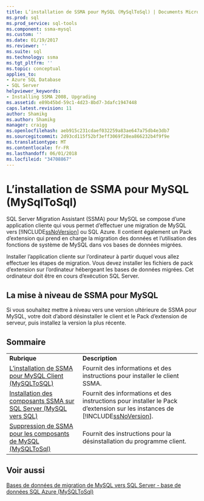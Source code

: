 ```yaml
---
title: L’installation de SSMA pour MySQL (MySqlToSql) | Documents Microsoft
ms.prod: sql
ms.prod_service: sql-tools
ms.component: ssma-mysql
ms.custom: ''
ms.date: 01/19/2017
ms.reviewer: ''
ms.suite: sql
ms.technology: ssma
ms.tgt_pltfrm: ''
ms.topic: conceptual
applies_to:
- Azure SQL Database
- SQL Server
helpviewer_keywords:
- Installing SSMA 2008, Upgrading
ms.assetid: e89b45bd-59c1-4d23-8bd7-3dafc1947448
caps.latest.revision: 11
author: Shamikg
ms.author: Shamikg
manager: craigg
ms.openlocfilehash: aeb915c231cdaef032259a83ae647a75db4e3db7
ms.sourcegitcommit: 2d93cd115f52bf3eff3069f28ea866232b4f9f9e
ms.translationtype: MT
ms.contentlocale: fr-FR
ms.lasthandoff: 06/01/2018
ms.locfileid: "34708867"
---
```

# <a name="installing-ssma-for-mysql-mysqltosql"></a>L’installation de SSMA pour MySQL (MySqlToSql)
SQL Server Migration Assistant (SSMA) pour MySQL se compose d’une application cliente qui vous permet d’effectuer une migration de MySQL vers [!INCLUDE[ssNoVersion](../../includes/ssnoversion_md.md)] ou SQL Azure. Il contient également un Pack d’extension qui prend en charge la migration des données et l’utilisation des fonctions de système de MySQL dans vos bases de données migrées.  
  
Installer l’application cliente sur l’ordinateur à partir duquel vous allez effectuer les étapes de migration. Vous devez installer les fichiers de pack d’extension sur l’ordinateur hébergeant les bases de données migrées.  Cet ordinateur doit être en cours d’exécution SQL Server.  
  
## <a name="upgrading-ssma-for-mysql"></a>La mise à niveau de SSMA pour MySQL  
Si vous souhaitez mettre à niveau vers une version ultérieure de SSMA pour MySQL, votre doit d’abord désinstaller le client et le Pack d’extension de serveur, puis installez la version la plus récente.  
  
## <a name="contents"></a>Sommaire  
  
|||  
|-|-|  
|**Rubrique**|**Description**|  
|[L’installation de SSMA pour MySQL Client &#40;MySQLToSQL&#41;](../../ssma/mysql/installing-ssma-for-mysql-client-mysqltosql.md)|Fournit des informations et des instructions pour installer le client SSMA.|  
|[Installation des composants SSMA sur SQL Server (MySQL vers SQL)](http://msdn.microsoft.com/6772d0c5-258f-4d7b-afb0-b5f810e71af1)|Fournit des informations et des instructions pour installer le Pack d’extension sur les instances de [!INCLUDE[ssNoVersion](../../includes/ssnoversion_md.md)].|  
|[Suppression de SSMA pour les composants de MySQL &#40;MySQLToSql&#41;](../../ssma/mysql/removing-the-ssma-for-mysql-components-mysqltosql.md)|Fournit des instructions pour la désinstallation du programme client.|  
  
## <a name="see-also"></a>Voir aussi  
[Bases de données de migration de MySQL vers SQL Server - base de données SQL Azure &#40;MySQLToSql&#41;](../../ssma/mysql/migrating-mysql-databases-to-sql-server-azure-sql-db-mysqltosql.md)  
  
